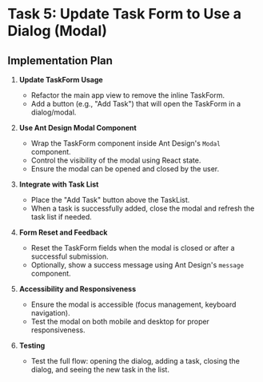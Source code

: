 # Task 5: Update Task Form to Use a Dialog (Modal)

## Implementation Plan

1. **Update TaskForm Usage**
   - Refactor the main app view to remove the inline TaskForm.
   - Add a button (e.g., "Add Task") that will open the TaskForm in a dialog/modal.

2. **Use Ant Design Modal Component**
   - Wrap the TaskForm component inside Ant Design's `Modal` component.
   - Control the visibility of the modal using React state.
   - Ensure the modal can be opened and closed by the user.

3. **Integrate with Task List**
   - Place the "Add Task" button above the TaskList.
   - When a task is successfully added, close the modal and refresh the task list if needed.

4. **Form Reset and Feedback**
   - Reset the TaskForm fields when the modal is closed or after a successful submission.
   - Optionally, show a success message using Ant Design's `message` component.

5. **Accessibility and Responsiveness**
   - Ensure the modal is accessible (focus management, keyboard navigation).
   - Test the modal on both mobile and desktop for proper responsiveness.

6. **Testing**
   - Test the full flow: opening the dialog, adding a task, closing the dialog, and seeing the new task in the list.
